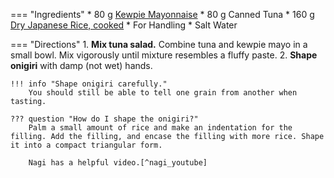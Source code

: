 === "Ingredients"
    * 80 g [Kewpie Mayonnaise](../../../sauces/mayonnaise/kewpie-style-mayonnaise.md)
    * 80 g Canned Tuna
    * 160 g [Dry Japanese Rice, cooked](index.md)
    * For Handling
        * Salt Water

=== "Directions"
    1. **Mix tuna salad.** Combine tuna and kewpie mayo in a small bowl. Mix vigorously until mixture resembles a fluffy paste.
    2. **Shape onigiri** with damp (not wet) hands.

    !!! info "Shape onigiri carefully."
        You should still be able to tell one grain from another when tasting.

    ??? question "How do I shape the onigiri?"
        Palm a small amount of rice and make an indentation for the filling. Add the filling, and encase the filling with more rice. Shape it into a compact triangular form.

        Nagi has a helpful video.[^nagi_youtube]

[^nagi]:
    Maehashi, Nagi. ["Onigiri (Japanese Rice Ball)."](https://japan.recipetineats.com/onigiri-japanese-rice-ball/) _RecipeTin Eats._ 8 November 2016.
[^nagi_youtube]:
    Maehashi, Nagi. ["How to Make Onigiri (Japanese Rice Balls)."](https://www.youtube.com/watch?v=HwkifALLsuU) _YouTube: RecipeTin Eats._ 7 November 2016.
[^reddit]:
    ["Tips for making better onigiri?"](https://old.reddit.com/r/JapaneseFood/comments/vdxku9/) _Reddit._ 16 June 2022.
